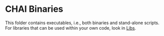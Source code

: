 # CHAI Binaries

This folder contains executables, i.e., both binaries and stand-alone scripts. For libraries that can be used within your own code, look in [Libs](../blob/master/Libs).
